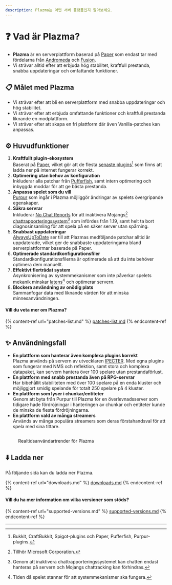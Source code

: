 ```yaml
---
description: Plazma는 어떤 서버 플랫폼인지 알아보세요.
---
```


# ❓ Vad är Plazma?

- **Plazma** är en serverplattform baserad på [Paper](https://github.com/PaperMC/Paper) som endast tar med fördelarna från [Andromeda](https://github.com/EarendelArchived/Andromeda) och [Fusion](https://github.com/RuinedTechnologyUnify/Fusion).
- Vi strävar alltid efter att erbjuda hög stabilitet, kraftfull prestanda, snabba uppdateringar och omfattande funktioner.

## 📋 Målet med Plazma <a href="#id-1" id="id-1"></a>

- Vi strävar efter att bli en serverplattform med snabba uppdateringar och hög stabilitet.
- Vi strävar efter att erbjuda omfattande funktioner och kraftfull prestanda liknande en modplattform.
- Vi strävar efter att skapa en fri plattform där även Vanilla-patches kan anpassas.

## ⚙️ Huvudfunktioner <a href="#id-2" id="id-2"></a>

1. **Kraftfullt plugin-ekosystem**\
   Baserat på [Paper](https://github.com/PaperMC/Paper), vilket gör att de flesta [senaste plugins](#user-content-fn-1)[^1] som finns att ladda ner på internet fungerar korrekt.
2. **Optimering utan behov av konfiguration**\
   Inkluderar alla patchar från [Pufferfish](https://github.com/pufferfish-gg/Pufferfish), samt intern optimering och inbyggda moddar för att ge bästa prestanda.
3. **Anpassa spelet som du vill**\
   [Purpur](https://github.com/PurpurMC/Purpur) som ingår i Plazma möjliggör ändringar av spelets övergripande egenskaper.
4. **Säkra servrar**\
   Inkluderar [No Chat Reports](https://github.com/Aizistral-Studios/No-Chat-Reports) för att inaktivera Mojangs[^2] [chattrapporteringssystem](#user-content-fn-3)[^3] som infördes från 1.19, samt helt ta bort diagnosinsamling för att spela på en säker server utan spårning.
5. **Snabbast uppdateringar**\
   [AlwaysUpToDate](https://github.com/PlazmaMC/AlwaysUpToDate) ser till att Plazmas medföljande patchar alltid är uppdaterade, vilket ger de snabbaste uppdateringarna bland serverplattformar baserade på Paper.
6. **Optimerade standardkonfigurationsfiler**\
   Standardkonfigurationsfilerna är optimerade så att du inte behöver optimera dem manuellt.
7. **Effektivt flertrådat system**\
   Asynkronisering av systemmekanismer som inte påverkar spelets mekanik minskar [latens](#user-content-fn-4)[^4] och optimerar servern.
8. **Blockera användning av onödig plats**\
   Sammanfogar data med liknande värden för att minska minnesanvändningen.

#### Vill du veta mer om Plazma? <a href="#etc-1" id="etc-1"></a>

{% content-ref url="patches-list.md" %}
[patches-list.md](patches-list.md)
{% endcontent-ref %}

## ✨ Användningsfall <a href="#id-3" id="id-3"></a>

- **En plattform som hanterar även komplexa plugins korrekt**\
  Plazma används på servern av utvecklaren [IPECTER](https://github.com/IPECTER). Med egna plugins som fungerar med NMS och reflektion, samt stora och komplexa datapaket, kan servern hantera över 100 spelare utan prestandaförlust.
- **En plattform med snabb prestanda även på RPG-servrar**\
  Har bibehållit stabiliteten med över 100 spelare på en enda kluster och möjliggjort smidig spelande för totalt 250 spelare på 4 kluster.
- **En plattform som lyser i chunkar/entiteter**\
  Genom att byta från Purpur till Plazma för en överlevnadsserver som tidigare hade fördröjningar i hanteringen av chunkar och entiteter kunde de minska de flesta fördröjningarna.
- **En plattform vald av många streamers**\
  Används av många populära streamers som deras förstahandsval för att spela med sina tittare.

<figure><img src="https://camo.githubusercontent.com/22acffd515755c2cee2078a7697ff35351c5ec7148eb2806deedbe63df1c4ed7/68747470733a2f2f6273746174732e6f72672f7369676e6174757265732f7365727665722d696d706c656d656e746174696f6e2f506c617a6d612e737667" alt=""><figcaption><p>Realtidsanvändartrender för Plazma</p></figcaption></figure>

## ⬇️ Ladda ner

På följande sida kan du ladda ner Plazma.

{% content-ref url="downloads.md" %}
[downloads.md](downloads.md)
{% endcontent-ref %}

#### Vill du ha mer information om vilka versioner som stöds?

{% content-ref url="supported-versions.md" %}
[supported-versions.md](supported-versions.md)
{% endcontent-ref %}

***

[^1]: Bukkit, CraftBukkit, Spigot-plugins och Paper, Pufferfish, Purpur-plugins.

[^2]: Tillhör Microsoft Corporation.

[^3]: Genom att inaktivera chattrapporteringssystemet kan chatten endast hanteras på servern och Mojangs chattracking kan förhindras.

[^4]: Tiden då spelet stannar för att systemmekanismer ska fungera.
